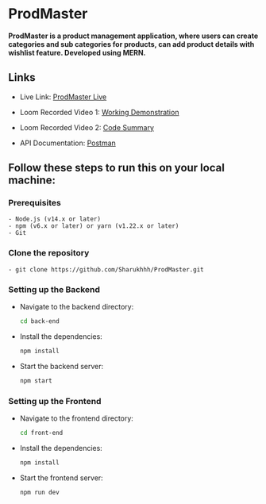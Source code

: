 # ProdMaster

**ProdMaster is a product management application, where users can create categories and sub categories for products, can add product details with wishlist feature. Developed using MERN.**


## Links

- Live Link: [ProdMaster Live](https://prod-master.vercel.app/)

<!-- - Server: [Server](https://prodmaster-backend.onrender.com/api/) -->

- Loom Recorded Video 1: [Working Demonstration](https://www.loom.com/share/0a8ecb6ae1d7431eaade434da2874b17?sid=d5edd5e1-c74b-4294-8e69-006ac77d5347)

- Loom Recorded Video 2: [Code Summary](https://www.loom.com/share/630ee7a9c02444bcb5f2382677fbcfe4?sid=14f33dbe-16c8-41fa-bf2a-11cf2bf01701)

- API Documentation: [Postman](https://documenter.getpostman.com/view/26846855/2sA3e1BVxT)


## Follow these steps to run this on your local machine:

### Prerequisites

    - Node.js (v14.x or later)
    - npm (v6.x or later) or yarn (v1.22.x or later)
    - Git


### Clone the repository 
    - git clone https://github.com/Sharukhhh/ProdMaster.git


### Setting up the Backend

- Navigate to the backend directory:
    ```sh
    cd back-end
    ```

- Install the dependencies:
    ```sh
    npm install
    ```

- Start the backend server:
    ```sh
    npm start
    ```

### Setting up the Frontend

- Navigate to the frontend directory:
    ```sh
    cd front-end
    ```

- Install the dependencies:
    ```sh
    npm install
    ```

- Start the frontend server:
    ```sh
    npm run dev
    ```
